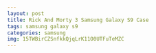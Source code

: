 ```yaml
---
layout: post
title: Rick And Morty 3 Samsung Galaxy S9 Case
tags: samsung galaxy s9
categories: samsung
img: 15TWBirCZSnfkkQjqLrK11O0UTFuTeMZC
---
```

